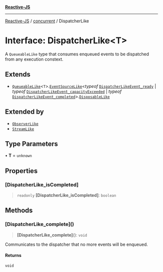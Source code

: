 [**Reactive-JS**](../../README.md)

***

[Reactive-JS](../../README.md) / [concurrent](../README.md) / DispatcherLike

# Interface: DispatcherLike\<T\>

A `QueueableLike` type that consumes enqueued events to
be dispatched from any execution constext.

## Extends

- [`QueueableLike`](../../utils/interfaces/QueueableLike.md)\<`T`\>.[`EventSourceLike`](../../events/interfaces/EventSourceLike.md)\<*typeof* [`DispatcherLikeEvent_ready`](../variables/DispatcherLikeEvent_ready.md) \| *typeof* [`DispatcherLikeEvent_capacityExceeded`](../variables/DispatcherLikeEvent_capacityExceeded.md) \| *typeof* [`DispatcherLikeEvent_completed`](../variables/DispatcherLikeEvent_completed.md)\>.[`DisposableLike`](../../utils/interfaces/DisposableLike.md)

## Extended by

- [`ObserverLike`](ObserverLike.md)
- [`StreamLike`](StreamLike.md)

## Type Parameters

• **T** = `unknown`

## Properties

### \[DispatcherLike\_isCompleted\]

> `readonly` **\[DispatcherLike\_isCompleted\]**: `boolean`

## Methods

### \[DispatcherLike\_complete\]()

> **\[DispatcherLike\_complete\]**(): `void`

Communicates to the dispatcher that no more events will be enqueued.

#### Returns

`void`
